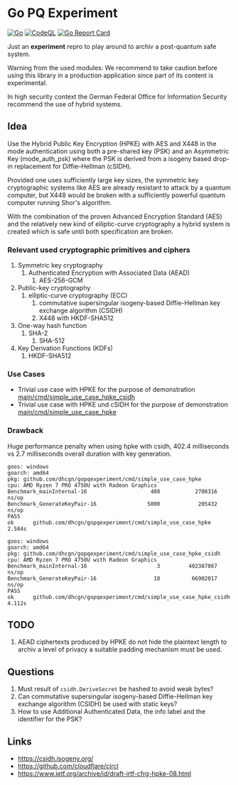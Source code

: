 # Go PQ Experiment

[![Go](https://github.com/dhcgn/gopqexperiment/actions/workflows/go.yml/badge.svg)](https://github.com/dhcgn/gopqexperiment/actions/workflows/go.yml)
[![CodeQL](https://github.com/dhcgn/gopqexperiment/actions/workflows/codeql-analysis.yml/badge.svg)](https://github.com/dhcgn/gopqexperiment/actions/workflows/codeql-analysis.yml)
[![Go Report Card](https://goreportcard.com/badge/github.com/dhcgn/gopqexperiment)](https://goreportcard.com/report/github.com/dhcgn/gopqexperiment)

Just an **experiment** repro to play around to archiv a post-quantum safe system.

Warning from the used modules: We recommend to take caution before using this library in a production application since part of its content is experimental.

In high security context the German Federal Office for Information Security recommend the use of hybrid systems. 

## Idea

Use the Hybrid Public Key Encryption (HPKE) with AES and X448 in the mode authentication using both a pre-shared key (PSK) and an Asymmetric Key (mode_auth_psk) where the PSK is derived from a isogeny based drop-in replacement for Diffie–Hellman (cSIDH).

Provided one uses sufficiently large key sizes, the symmetric key cryptographic systems like AES are already resistant to attack by a quantum computer, but X448 would be broken with a sufficiently powerful quantum computer running Shor's algorithm.

With the combination of the proven Advanced Encryption Standard (AES) and the relatively new kind of elliptic-curve cryptography a hybrid system is created which is safe until both specification are broken.

### Relevant used cryptographic primitives and ciphers

1. Symmetric key cryptography
   1. Authenticated Encryption with Associated Data (AEAD)
      1. AES-256-GCM
2. Public-key cryptography
   1. elliptic-curve cryptography (ECC)
      1. commutative supersingular isogeny-based Diffie-Hellman key exchange algorithm (CSIDH)
      2. X448 with HKDF-SHA512
3. One-way hash function
   1. SHA-2
      1. SHA-512
4. Key Derivation Functions (KDFs)
   1. HKDF-SHA512

### Use Cases

- Trivial use case with HPKE for the purpose of demonstration  
  [main/cmd/simple_use_case_hpke_csidh](https://github.com/dhcgn/gopqexperiment/tree/main/cmd/simple_use_case_hpke_csidh)
- Trivial use case with HPKE und cSIDH for the purpose of demonstration  
  [main/cmd/simple_use_case_hpke](https://github.com/dhcgn/gopqexperiment/tree/main/cmd/simple_use_case_hpke)

### Drawback

Huge performance penalty when using hpke with csidh, 402.4 milliseconds vs 2.7 milliseconds overall duration with key generation.

```plain
goos: windows
goarch: amd64
pkg: github.com/dhcgn/gopqexperiment/cmd/simple_use_case_hpke
cpu: AMD Ryzen 7 PRO 4750U with Radeon Graphics
Benchmark_mainInternal-16                    408           2708316 ns/op
Benchmark_GenerateKeyPair-16                5000            205432 ns/op
PASS
ok      github.com/dhcgn/gopqexperiment/cmd/simple_use_case_hpke       2.584s

goos: windows
goarch: amd64
pkg: github.com/dhcgn/gopqexperiment/cmd/simple_use_case_hpke_csidh
cpu: AMD Ryzen 7 PRO 4750U with Radeon Graphics
Benchmark_mainInternal-16                      3         402387067 ns/op
Benchmark_GenerateKeyPair-16                  18          66902017 ns/op
PASS
ok      github.com/dhcgn/gopqexperiment/cmd/simple_use_case_hpke_csidh 4.112s
```

## TODO

1. AEAD ciphertexts produced by HPKE do not hide the plaintext length to archiv a level of privacy a suitable padding mechanism must be used.

## Questions

1. Must result of `csidh.DeriveSecret` be hashed to avoid weak bytes?
1. Can commutative supersingular isogeny-based Diffie-Hellman key exchange algorithm (CSIDH) be used with static keys?
2. How to use Additional Authenticated Data, the info label and the identifier for the PSK?

## Links

- https://csidh.isogeny.org/
- https://github.com/cloudflare/circl
- https://www.ietf.org/archive/id/draft-irtf-cfrg-hpke-08.html
